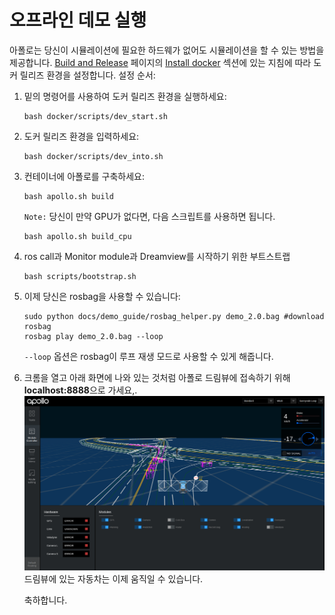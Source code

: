 # 오프라인 데모 실행
 아폴로는 당신이 시뮬레이션에 필요한 하드웨가 없어도 시뮬레이션을 할 수 있는 방법을 제공합니다.
 [Build and Release](https://github.com/ApolloAuto/apollo/blob/master/docs/howto/how_to_build_and_release.md)
페이지의 
[Install docker](https://github.com/ApolloAuto/apollo/blob/master/docs/howto/how_to_build_and_release.md#docker)
섹션에 있는 지침에 따라 도커 릴리즈 환경을 설정합니다.
 설정 순서:
1. 밑의 명령어를 사용하여 도커 릴리즈 환경을 실행하세요:
    ```
    bash docker/scripts/dev_start.sh
    ```
 2. 도커 릴리즈 환경을 입력하세요:
    ```
    bash docker/scripts/dev_into.sh
    ```
 3. 컨테이너에 아폴로를 구축하세요:
    ```
    bash apollo.sh build
    ```
    `Note:` 당신이 만약 GPU가 없다면, 다음 스크립트를 사용하면 됩니다.
    ```
    bash apollo.sh build_cpu
    ```
4. ros call과 Monitor module과 Dreamview를 시작하기 위한 부트스트랩
    ```
    bash scripts/bootstrap.sh
    ```
 5. 이제 당신은 rosbag을 사용할 수 있습니다:
    ```
    sudo python docs/demo_guide/rosbag_helper.py demo_2.0.bag #download rosbag
    rosbag play demo_2.0.bag --loop
    ```
     `--loop` 옵션은 rosbag이 루프 재생 모드로 사용할 수 있게 해줍니다.
 6. 크롬을 열고 아래 화면에 나와 있는 것처럼 아폴로 드림뷰에 접속하기 위해 **localhost:8888**으로 가세요,.
    ![](images/dv_trajectory.png)
    드림뷰에 있는 자동차는 이제 움직일 수 있습니다.
    
     축하합니다.
